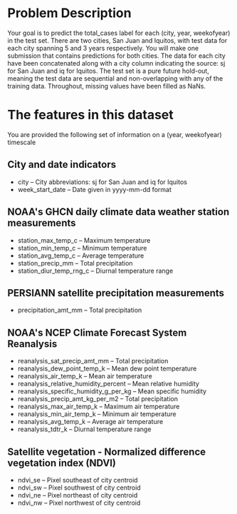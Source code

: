 # Problem Description
Your goal is to predict the total_cases label for each (city, year, weekofyear) in the test set. There are two cities, San Juan and Iquitos, with test data for each city spanning 5 and 3 years respectively. You will make one submission that contains predictions for both cities. The data for each city have been concatenated along with a city column indicating the source: sj for San Juan and iq for Iquitos. The test set is a pure future hold-out, meaning the test data are sequential and non-overlapping with any of the training data. Throughout, missing values have been filled as NaNs.

# The features in this dataset
You are provided the following set of information on a (year, weekofyear) timescale
## City and date indicators
* city – City abbreviations: sj for San Juan and iq for Iquitos
* week_start_date – Date given in yyyy-mm-dd format

## NOAA's GHCN daily climate data weather station measurements
* station_max_temp_c – Maximum temperature
* station_min_temp_c – Minimum temperature
* station_avg_temp_c – Average temperature
* station_precip_mm – Total precipitation
* station_diur_temp_rng_c – Diurnal temperature range

## PERSIANN satellite precipitation measurements
* precipitation_amt_mm – Total precipitation

## NOAA's NCEP Climate Forecast System Reanalysis
* reanalysis_sat_precip_amt_mm – Total precipitation
* reanalysis_dew_point_temp_k – Mean dew point temperature
* reanalysis_air_temp_k – Mean air temperature
* reanalysis_relative_humidity_percent – Mean relative humidity
* reanalysis_specific_humidity_g_per_kg – Mean specific humidity
* reanalysis_precip_amt_kg_per_m2 – Total precipitation
* reanalysis_max_air_temp_k – Maximum air temperature
* reanalysis_min_air_temp_k – Minimum air temperature
* reanalysis_avg_temp_k – Average air temperature
* reanalysis_tdtr_k – Diurnal temperature range

## Satellite vegetation - Normalized difference vegetation index (NDVI)
* ndvi_se – Pixel southeast of city centroid
* ndvi_sw – Pixel southwest of city centroid
* ndvi_ne – Pixel northeast of city centroid
* ndvi_nw – Pixel northwest of city centroid